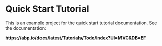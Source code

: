 # Quick Start Tutorial

This is an example project for the quick start tutorial documentation. See the documentation:

**https://abp.io/docs/latest/Tutorials/Todo/Index?UI=MVC&DB=EF**